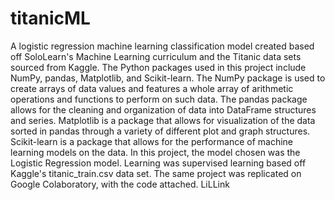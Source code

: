 # titanicML
A logistic regression machine learning classification model created based off SoloLearn's Machine Learning curriculum and the Titanic data sets sourced from Kaggle.
The Python packages used in this project include NumPy, pandas, Matplotlib, and Scikit-learn.
The NumPy package is used to create arrays of data values and features a whole array of arithmetic operations and functions to perform on such data.
The pandas package allows for the cleaning and organization of data into DataFrame structures and series.
Matplotlib is a package that allows for visualization of the data sorted in pandas through a variety of different plot and graph structures.
Scikit-learn is a package that allows for the performance of machine learning models on the data.
In this project, the model chosen was the Logistic Regression model.
Learning was supervised learning based off Kaggle's titanic_train.csv data set.
The same project was replicated on Google Colaboratory, with the code attached.
LiLLink
